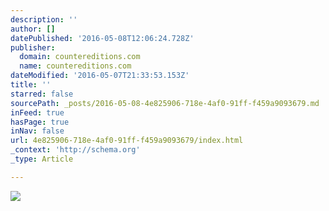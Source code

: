 ```yaml
---
description: ''
author: []
datePublished: '2016-05-08T12:06:24.728Z'
publisher:
  domain: countereditions.com
  name: countereditions.com
dateModified: '2016-05-07T21:33:53.153Z'
title: ''
starred: false
sourcePath: _posts/2016-05-08-4e825906-718e-4af0-91ff-f459a9093679.md
inFeed: true
hasPage: true
inNav: false
url: 4e825906-718e-4af0-91ff-f459a9093679/index.html
_context: 'http://schema.org'
_type: Article

---
```

![](http://countereditions.com/media/wysiwyg/Cheeseburger-homepage.jpg)